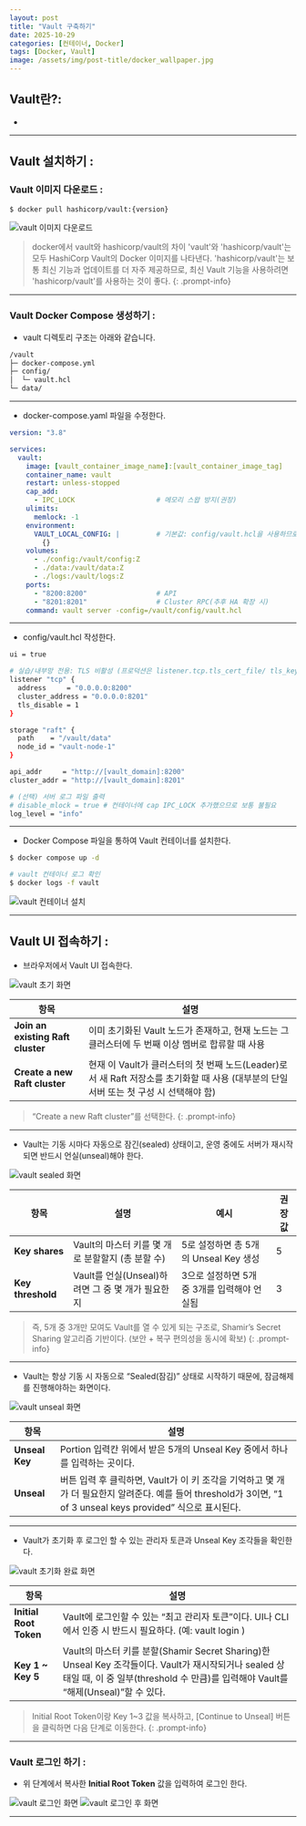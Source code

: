 ```yaml
---
layout: post
title: "Vault 구축하기"
date: 2025-10-29
categories: [컨테이너, Docker]
tags: [Docker, Vault]
image: /assets/img/post-title/docker_wallpaper.jpg
---
```


## Vault란?:
- 

* * *

## Vault 설치하기 :
### Vault 이미지 다운로드 :

```bash
$ docker pull hashicorp/vault:{version}
```

![vault 이미지 다운로드](/assets/img/post/docker/vault%20이미지%20다운로드.png)

> docker에서 vault와 hashicorp/vault의 차이
> 'vault'와 'hashicorp/vault'는 모두 HashiCorp Vault의 Docker 이미지를 나타낸다.
> 'hashicorp/vault'는 보통 최신 기능과 업데이트를 더 자주 제공하므로, 최신 Vault 기능을 사용하려면 'hashicorp/vault'를 사용하는 것이 좋다.
{: .prompt-info}

* * *

### Vault Docker Compose 생성하기 :

- vault 디렉토리 구조는 아래와 같습니다.

```bash
/vault
├─ docker-compose.yml
├─ config/
│  └─ vault.hcl
└─ data/            
```

* * *

- docker-compose.yaml 파일을 수정한다.

```yaml
version: "3.8"

services:
  vault:
    image: [vault_container_image_name]:[vault_container_image_tag]
    container_name: vault
    restart: unless-stopped
    cap_add:
      - IPC_LOCK                    # 메모리 스왑 방지(권장)
    ulimits:
      memlock: -1
    environment:
      VAULT_LOCAL_CONFIG: |         # 기본값: config/vault.hcl을 사용하므로 없어도 됨
        {}
    volumes:
      - ./config:/vault/config:Z
      - ./data:/vault/data:Z
      - ./logs:/vault/logs:Z
    ports:
      - "8200:8200"                 # API
      - "8201:8201"                 # Cluster RPC(추후 HA 확장 시)
    command: vault server -config=/vault/config/vault.hcl
```

* * *

- config/vault.hcl 작성한다.

```bash
ui = true

# 실습/내부망 전용: TLS 비활성 (프로덕션은 listener.tcp.tls_cert_file/ tls_key_file 설정 필수)
listener "tcp" {
  address     = "0.0.0.0:8200"
  cluster_address = "0.0.0.0:8201"
  tls_disable = 1
}

storage "raft" {
  path    = "/vault/data"
  node_id = "vault-node-1"
}

api_addr     = "http://[vault_domain]:8200"
cluster_addr = "http://[vault_domain]:8201"

# (선택) 서버 로그 파일 출력
# disable_mlock = true # 컨테이너에 cap IPC_LOCK 추가했으므로 보통 불필요
log_level = "info"
```

* * *

- Docker Compose 파일을 통하여 Vault 컨테이너를 설치한다.

```bash
$ docker compose up -d

# vault 컨테이너 로그 확인
$ docker logs -f vault
```

![vault 컨테이너 설치](/assets/img/post/docker/vault%20컨테이너%20설치.png)

* * *

## Vault UI 접속하기 :

- 브라우저에서 Vault UI 접속한다.

![vault 초기 화면](/assets/img/post/docker/vault%20초기%20화면.png)

| 항목 | 설명 |
|------|------|
| **Join an existing Raft cluster** | 이미 초기화된 Vault 노드가 존재하고, 현재 노드는 그 클러스터에 두 번째 이상 멤버로 합류할 때 사용 |
| **Create a new Raft cluster** | 현재 이 Vault가 클러스터의 첫 번째 노드(Leader)로서 새 Raft 저장소를 초기화할 때 사용 (대부분의 단일 서버 또는 첫 구성 시 선택해야 함) |

> “Create a new Raft cluster”를 선택한다.
{: .prompt-info}

* * *

- Vault는 기동 시마다 자동으로 잠긴(sealed) 상태이고, 운영 중에도 서버가 재시작되면 반드시 언실(unseal)해야 한다.

![vault sealed 화면](/assets/img/post/docker/vault%20sealed%20화면.png)

| 항목 | 설명 | 예시 | 권장 값 |
|------|------|------|------|
|**Key shares**|Vault의 마스터 키를 몇 개로 분할할지 (총 분할 수)|5로 설정하면 총 5개의 Unseal Key 생성|5|
|**Key threshold**|Vault를 언실(Unseal)하려면 그 중 몇 개가 필요한지|3으로 설정하면 5개 중 3개를 입력해야 언실됨|3|

> 즉, 5개 중 3개만 모여도 Vault를 열 수 있게 되는 구조로, Shamir’s Secret Sharing 알고리즘 기반이다.
> (보안 + 복구 편의성을 동시에 확보)
{: .prompt-info}

* * *

- Vault는 항상 기동 시 자동으로 “Sealed(잠김)” 상태로 시작하기 때문에, 잠금해제를 진행해야하는 화면이다.

![vault unseal 화면](/assets/img/post/docker/vault%20unseal%20화면.png)

| 항목 | 설명 |
|------|------|
| **Unseal Key** | Portion 입력칸 위에서 받은 5개의 Unseal Key 중에서 하나를 입력하는 곳이다.
| **Unseal** | 버튼 입력 후 클릭하면, Vault가 이 키 조각을 기억하고 몇 개가 더 필요한지 알려준다. 예를 들어 threshold가 3이면, “1 of 3 unseal keys provided” 식으로 표시된다.

* * *

- Vault가 초기화 후 로그인 할 수 있는 관리자 토큰과 Unseal Key 조각들을 확인한다.

![vault 초기화 완료 화면](/assets/img/post/docker/vault%20초기화%20완료%20화면.png)

| 항목 | 설명 |
|------|------|
| **Initial Root Token** | Vault에 로그인할 수 있는 “최고 관리자 토큰”이다. UI나 CLI에서 인증 시 반드시 필요하다. (예: vault login <root-token>) |
| **Key 1 ~ Key 5**	| Vault의 마스터 키를 분할(Shamir Secret Sharing)한 Unseal Key 조각들이다. Vault가 재시작되거나 sealed 상태일 때, 이 중 일부(threshold 수 만큼)를 입력해야 Vault를 “해제(Unseal)”할 수 있다.

> Initial Root Token이랑 Key 1~3 값을 복사하고, [Continue to Unseal] 버튼을 클릭하면 다음 단계로 이동한다.
{: .prompt-info}

* * *

### Vault 로그인 하기 :

- 위 단계에서 복사한 **Initial Root Token** 값을 입력하여 로그인 한다.

![vault 로그인 화면](/assets/img/post/docker/vault%20로그인%20화면.png)
![vault 로그인 후 화면](/assets/img/post/docker/vault%20로그인%20후%20화면.png)

* * *
